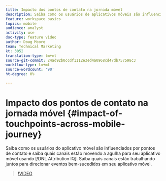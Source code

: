 ```yaml
---
title: Impacto dos pontos de contato na jornada móvel
description: Saiba como os usuários de aplicativos móveis são influenciados por pontos de contato e saiba quais canais estão movendo a agulha para seu aplicativo móvel usando o Attribution IQ. Saiba quais canais estão trabalhando juntos para direcionar eventos bem-sucedidos em seu aplicativo móvel.
feature: workspace basics
topics: mobile
audience: analyst
activity: use
doc-type: feature video
author: Doug Moore
team: Technical Marketing
kt: 3052
translation-type: tm+mt
source-git-commit: 24ad92b0ccdf1112e3ed4a0968cd47db757598c3
workflow-type: tm+mt
source-wordcount: '90'
ht-degree: 0%

---
```



# Impacto dos pontos de contato na jornada móvel {#impact-of-touchpoints-across-mobile-journey}

Saiba como os usuários do aplicativo móvel são influenciados por pontos de contato e saiba quais canais estão movendo a agulha para seu aplicativo móvel usando [!DNL Attribution IQ]. Saiba quais canais estão trabalhando juntos para direcionar eventos bem-sucedidos em seu aplicativo móvel.

>[!VIDEO](https://video.tv.adobe.com/v/27827/?quality=12)
